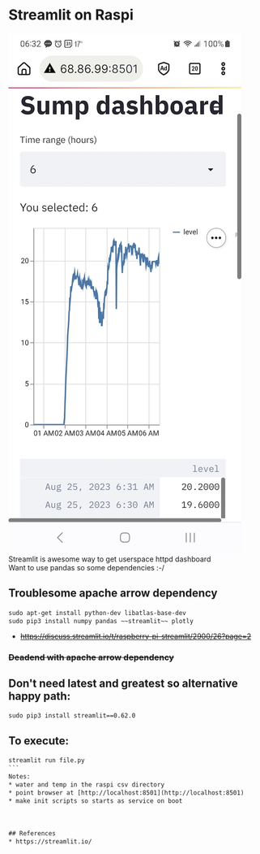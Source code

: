 #  Streamlit on Raspi 
![Streamlit Dashboard](streamlit-dashboard.jpg)
Streamlit is awesome way to get userspace httpd dashboard  
Want to use pandas so some dependencies :-/ 

## Troublesome apache arrow dependency
```
sudo apt-get install python-dev libatlas-base-dev
sudo pip3 install numpy pandas ~~streamlit~~ plotly
```
* ~~https://discuss.streamlit.io/t/raspberry-pi-streamlit/2900/26?page=2~~
### ~~Deadend with apache arrow dependency~~
## Don't need latest and greatest so alternative happy path:
```
sudo pip3 install streamlit==0.62.0
```

## To execute:
````
streamlit run file.py
```
Notes:
* water and temp in the raspi csv directory
* point browser at [http://localhost:8501](http://localhost:8501)
* make init scripts so starts as service on boot



## References
* https://streamlit.io/
